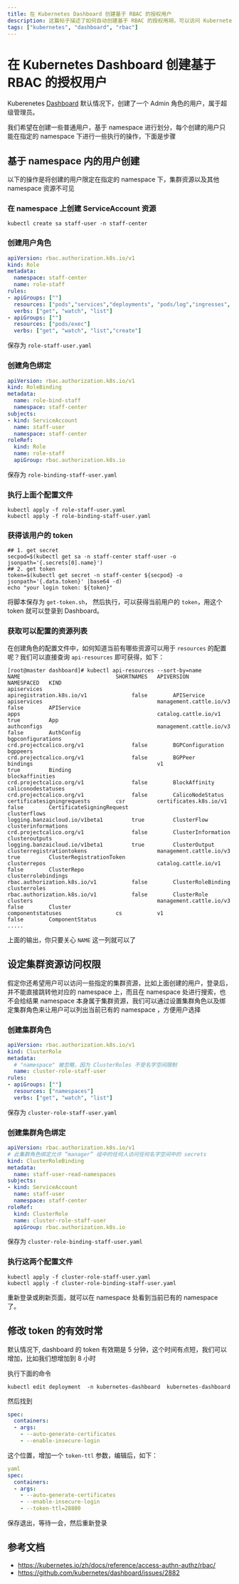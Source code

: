 ```yaml
---
title: 在 Kubernetes Dashboard 创建基于 RBAC 的授权用户
description: 这篇帖子描述了如何自动创建基于 RBAC 的授权用胡，可以访问 Kubernetes Dashboard
tags: ["kubernetes", "dashboard", "rbac"]
---
```


# 在 Kubernetes Dashboard 创建基于 RBAC 的授权用户

Kuberenetes [Dashboard](https://github.com/kubernetes/dashboard) 默认情况下，创建了一个 Admin 角色的用户，属于超级管理员。

我们希望在创建一些普通用户，基于 namespace 进行划分，每个创建的用户只能在指定的 namespace 下进行一些执行的操作，下面是步骤


## 基于 namespace 内的用户创建

以下的操作是将创建的用户限定在指定的 namespace 下，集群资源以及其他 namespace 资源不可见

###  在 namespace 上创建 ServiceAccount 资源

```shell
kubectl create sa staff-user -n staff-center
```

### 创建用户角色

```yaml
apiVersion: rbac.authorization.k8s.io/v1
kind: Role
metadata:
  namespace: staff-center
  name: role-staff
rules:
- apiGroups: [""]
  resources: ["pods","services","deployments", "pods/log","ingresses", "endpoints", "statefulsets", "jobs","cronjobs","daemonsets"]
  verbs: ["get", "watch", "list"]
- apiGroups: [""]
  resources: ["pods/exec"]
  verbs: ["get", "watch", "list","create"]
```

保存为 `role-staff-user.yaml`

### 创建角色绑定

```yaml
apiVersion: rbac.authorization.k8s.io/v1
kind: RoleBinding
metadata:
  name: role-bind-staff
  namespace: staff-center
subjects:
- kind: ServiceAccount
  name: staff-user
  namespace: staff-center
roleRef:
  kind: Role
  name: role-staff
  apiGroup: rbac.authorization.k8s.io
```

保存为 `role-binding-staff-user.yaml`

### 执行上面个配置文件

```shell
kubectl apply -f role-staff-user.yaml
kubectl apply -f role-binding-staff-user.yaml
```

###  获得该用户的 token

```shell
## 1. get secret 
secpod=$(kubectl get sa -n staff-center staff-user -o jsonpath='{.secrets[0].name}')
## 2. get token
token=$(kubectl get secret -n staff-center ${secpod} -o jsonpath='{.data.token}' |base64 -d)
echo "your login token: ${token}"
```

将脚本保存为 `get-token.sh`， 然后执行，可以获得当前用户的 `token`，用这个 token 就可以登录到 Dashboard。

### 获取可以配置的资源列表

在创建角色的配置文件中，如何知道当前有哪些资源可以用于 `resources` 的配置呢？我们可以直接查询 `api-resources` 即可获得，如下：

```shell
[root@master dashboard]# kubectl api-resources --sort-by=name
NAME                              SHORTNAMES   APIVERSION                             NAMESPACED   KIND
apiservices                                    apiregistration.k8s.io/v1              false        APIService
apiservices                                    management.cattle.io/v3                false        APIService
apps                                           catalog.cattle.io/v1                   true         App
authconfigs                                    management.cattle.io/v3                false        AuthConfig
bgpconfigurations                              crd.projectcalico.org/v1               false        BGPConfiguration
bgppeers                                       crd.projectcalico.org/v1               false        BGPPeer
bindings                                       v1                                     true         Binding
blockaffinities                                crd.projectcalico.org/v1               false        BlockAffinity
caliconodestatuses                             crd.projectcalico.org/v1               false        CalicoNodeStatus
certificatesigningrequests        csr          certificates.k8s.io/v1                 false        CertificateSigningRequest
clusterflows                                   logging.banzaicloud.io/v1beta1         true         ClusterFlow
clusterinformations                            crd.projectcalico.org/v1               false        ClusterInformation
clusteroutputs                                 logging.banzaicloud.io/v1beta1         true         ClusterOutput
clusterregistrationtokens                      management.cattle.io/v3                true         ClusterRegistrationToken
clusterrepos                                   catalog.cattle.io/v1                   false        ClusterRepo
clusterrolebindings                            rbac.authorization.k8s.io/v1           false        ClusterRoleBinding
clusterroles                                   rbac.authorization.k8s.io/v1           false        ClusterRole
clusters                                       management.cattle.io/v3                false        Cluster
componentstatuses                 cs           v1                                     false        ComponentStatus
.....
```
上面的输出，你只要关心 `NAME` 这一列就可以了

## 设定集群资源访问权限

假定你还希望用户可以访问一些指定的集群资源，比如上面创建的用户，登录后，并不能直接跳转他对应的 namespace 上，而且在 namespace 处进行搜索，也不会给结果
namespace 本身属于集群资源，我们可以通过设置集群角色以及绑定集群角色来让用户可以列出当前已有的 namespace ，方便用户选择

### 创建集群角色

```yaml
apiVersion: rbac.authorization.k8s.io/v1
kind: ClusterRole
metadata:
  # "namespace" 被忽略，因为 ClusterRoles 不受名字空间限制
  name: cluster-role-staff-user
rules:
- apiGroups: [""]
  resources: ["namespaces"]
  verbs: ["get", "watch", "list"]
```

保存为 `cluster-role-staff-user.yaml`

### 创建集群角色绑定

```yaml
apiVersion: rbac.authorization.k8s.io/v1
# 此集群角色绑定允许 “manager” 组中的任何人访问任何名字空间中的 secrets
kind: ClusterRoleBinding
metadata:
  name: staff-user-read-namespaces
subjects:
- kind: ServiceAccount
  name: staff-user
  namespace: staff-center
roleRef:
  kind: ClusterRole
  name: cluster-role-staff-user
  apiGroup: rbac.authorization.k8s.io
```

保存为 `cluster-role-binding-staff-user.yaml`

### 执行这两个配置文件

```shell
kubectl apply -f cluster-role-staff-user.yaml
kubectl apply -f cluster-role-binding-staff-user.yaml
```

重新登录或刷新页面，就可以在 namespace 处看到当前已有的 namespace 了。

## 修改 token 的有效时常

默认情况下, dashboard 的 token 有效期是 5 分钟，这个时间有点短，我们可以增加，比如我们想增加到 8 小时

执行下面的命令

```shell
kubectl edit deployment  -n kubernetes-dashboard  kubernetes-dashboard
```
然后找到 

```yaml
spec:
  containers:
  - args:
    - --auto-generate-certificates
    - --enable-insecure-login
```
这个位置，增加一个 `token-ttl` 参数，编辑后，如下：

```yaml
yaml
spec:
  containers:
  - args:
    - --auto-generate-certificates
    - --enable-insecure-login
    - --token-ttl=28800
```

保存退出，等待一会，然后重新登录


## 参考文档

- https://kubernetes.io/zh/docs/reference/access-authn-authz/rbac/
- https://github.com/kubernetes/dashboard/issues/2882